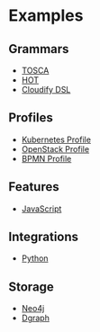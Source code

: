 Examples
========

Grammars
--------

* [TOSCA](tosca/)
* [HOT](hot/)
* [Cloudify DSL](cloudify/)

Profiles
--------

* [Kubernetes Profile](kubernetes/)
* [OpenStack Profile](openstack/)
* [BPMN Profile](bpmn/)

Features
--------

* [JavaScript](javascript/)

Integrations
------------

* [Python](python/)

Storage
-------

* [Neo4j](neo4j/)
* [Dgraph](dgraph/)
